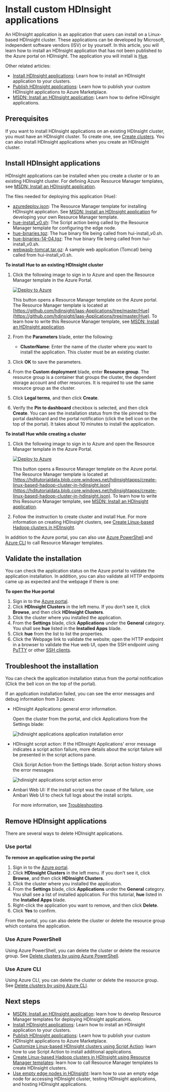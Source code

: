<!-- not suitable for Mooncake -->

<properties
   	pageTitle="Install Hadoop applications on HDInsight | Azure"
   	description="Learn how to install HDInsight applications on HDInsight applications."
   	services="hdinsight"
   	documentationCenter=""
   	authors="mumian"
   	manager="jhubbard"
   	editor="cgronlun"
	tags="azure-portal"/>

<tags
   	ms.service="hdinsight"
   	ms.devlang="na"
   	ms.topic="hero-article"
   	ms.tgt_pltfrm="na"
   	ms.workload="big-data"
   	ms.date="09/14/2016"
   	wacn.date=""
   	ms.author="jgao"/>

# Install custom HDInsight applications

An HDInsight application is an application that users can install on a Linux-based HDInsight cluster.  These applications can be developed by Microsoft, independent software vendors (ISV) or by yourself. In this article, you will learn how to install an HDInsight application that has not been published to the Azure portal on HDInsight. The application you will install is [Hue](http://gethue.com/). 

Other related articles:

- [Install HDInsight applications](/documentation/articles/hdinsight-apps-install-applications/): Learn how to install an HDInsight application to your clusters.
- [Publish HDInsight applications](/documentation/articles/hdinsight-apps-publish-applications/): Learn how to publish your custom HDInsight applications to Azure Marketplace.
- [MSDN: Install an HDInsight application](https://msdn.microsoft.com/zh-cn/library/mt706515.aspx): Learn how to define HDInsight applications.

 
## Prerequisites

If you want to install HDInsight applications on an existing HDInsight cluster, you must have an HDInsight cluster. To create one, see [Create clusters](/documentation/articles/hdinsight-hadoop-tutorial-get-started-windows-v1/#create-cluster). You can also install HDInsight applications when you create an HDInsight cluster.


## Install HDInsight applications

HDInsight applications can be installed when you create a cluster or to an existing HDInsight cluster. For defining Azure Resource Manager templates, see [MSDN: Install an HDInsight application](https://msdn.microsoft.com/zh-cn/library/mt706515.aspx).

The files needed for deploying this application (Hue):

- [azuredeploy.json](https://github.com/hdinsight/Iaas-Applications/blob/master/Hue/azuredeploy.json): The Resource Manager template for installing HDInsight application. See [MSDN: Install an HDInsight application](https://msdn.microsoft.com/zh-cn/library/mt706515.aspx) for developing your own Resource Manager template.
- [hue-install_v0.sh](https://github.com/hdinsight/Iaas-Applications/blob/master/Hue/scripts/Hue-install_v0.sh): The Script action being called by the Resource Manager template for configuring the edge node. 
- [hue-binaries.tgz](https://hdiconfigactions.blob.core.windows.net/linuxhueconfigactionv01/hue-binaries-14-04.tgz): The hue binary file being called from hui-install_v0.sh. 
- [hue-binaries-14-04.tgz](https://hdiconfigactions.blob.core.windows.net/linuxhueconfigactionv01/hue-binaries-14-04.tgz): The hue binary file being called from hui-install_v0.sh. 
- [webwasb-tomcat.tar.gz](https://hdiconfigactions.blob.core.windows.net/linuxhueconfigactionv01/webwasb-tomcat.tar.gz): A sample web application (Tomcat) being called from hui-install_v0.sh.

**To install Hue to an existing HDInsight cluster**

1. Click the following image to sign in to Azure and open the Resource Manager template in the Azure Portal. 

    <a href="https://portal.azure.cn/#create/Microsoft.Template/uri/https%3A%2F%2Fraw.githubusercontent.com%2Fhdinsight%2FIaas-Applications%2Fmaster%2FHue%2Fazuredeploy.json" target="_blank"><img src="https://acom.azurecomcdn.net/80C57D/cdn/mediahandler/docarticles/dpsmedia-prod/azure.microsoft.com/documentation/articles/hdinsight-hbase-tutorial-get-started-v1/20160201111850/deploy-to-azure.png" alt="Deploy to Azure"></a>

    This button opens a Resource Manager template on the Azure portal.  The Resource Manager template is located at [https://github.com/hdinsight/Iaas-Applications/tree/master/Hue](https://github.com/hdinsight/Iaas-Applications/tree/master/Hue).  To learn how to write this Resource Manager template, see [MSDN: Install an HDInsight application](https://msdn.microsoft.com/zh-cn/library/mt706515.aspx).
    
2. From the **Parameters** blade, enter the following:

    - **ClusterName**: Enter the name of the cluster where you want to install the application. This cluster must be an existing cluster.
    
3. Click **OK** to save the parameters.
4. From the **Custom deployment** blade, enter **Resource group**.  The resource group is a container that groups the cluster, the dependent storage account and other resources. It is required to use the same resource group as the cluster.
5. Click **Legal terms**, and then click **Create**.
6. Verify the **Pin to dashboard** checkbox is selected, and then click **Create**. You can see the installation status from the tile pinned to the portal dashboard and the portal notification (click the bell icon on the top of the portal).  It takes about 10 minutes to install the application.

**To install Hue while creating a cluster**

1. Click the following image to sign in to Azure and open the Resource Manager template in the Azure Portal. 

    <a href="https://portal.azure.cn/#create/Microsoft.Template/uri/https%3A%2F%2Fhditutorialdata.blob.core.windows.net%2Fhdinsightapps%2Fcreate-linux-based-hadoop-cluster-in-hdinsight.json" target="_blank"><img src="https://acom.azurecomcdn.net/80C57D/cdn/mediahandler/docarticles/dpsmedia-prod/azure.microsoft.com/documentation/articles/hdinsight-hbase-tutorial-get-started-v1/20160201111850/deploy-to-azure.png" alt="Deploy to Azure"></a>

    This button opens a Resource Manager template on the Azure portal.  The Resource Manager template is located at [https://hditutorialdata.blob.core.windows.net/hdinsightapps/create-linux-based-hadoop-cluster-in-hdinsight.json](https://hditutorialdata.blob.core.windows.net/hdinsightapps/create-linux-based-hadoop-cluster-in-hdinsight.json).  To learn how to write this Resource Manager template, see [MSDN: Install an HDInsight application](https://msdn.microsoft.com/zh-cn/library/mt706515.aspx).

2. Follow the instruction to create cluster and install Hue. For more information on creating HDInsight clusters, see [Create Linux-based Hadoop clusters in HDInsight](/documentation/articles/hdinsight-provision-clusters-v1/).

In addition to the Azure portal, you can also use [Azure PowerShell](/documentation/articles/hdinsight-hadoop-create-linux-clusters-arm-templates/#deploy-with-powershell) and [Azure CLI](/documentation/articles/hdinsight-hadoop-create-linux-clusters-arm-templates/#deploy-with-azure-cli) to call Resource Manager templates.

## Validate the installation

You can check the application status on the Azure portal to validate the application installation. In addition, you can also validate all HTTP endpoints came up as expected and the webpage if there is one:

**To open the Hue portal**

1. Sign in to the [Azure portal](https://portal.azure.cn).
2. Click **HDInsight Clusters** in the left menu.  If you don't see it, click **Browse**, and then click **HDInsight Clusters**.
3. Click the cluster where you installed the application.
4. From the **Settings** blade, click **Applications** under the **General** category. You shall see **hue** listed in the **Installed Apps** blade.
5. Click **hue** from the list to list the properties.  
6. Click the Webpage link to validate the website; open the HTTP endpoint in a browser to validate the Hue web UI, open the SSH endpoint using [PuTTY](/documentation/articles/hdinsight-hadoop-linux-use-ssh-windows/) or other [SSH clients](/documentation/articles/hdinsight-hadoop-linux-use-ssh-unix/).
 
## Troubleshoot the installation

You can check the application installation status from the portal notification (Click the bell icon on the top of the portal). 


If an application installation failed, you can see the error messages and debug information from 3 places:

- HDInsight Applications: general error information.

    Open the cluster from the portal, and click Applications from the Settings blade:

    ![hdinsight applications application installation error](./media/hdinsight-apps-install-applications/hdinsight-apps-error.png)

- HDInsight script action: If the HDInsight Applications' error message indicates a script action failure, more details about the script failure will be presented in the script actions pane.

    Click Script Action from the Settings blade. Script action history shows the error messages

    ![hdinsight applications script action error](./media/hdinsight-apps-install-applications/hdinsight-apps-script-action-error.png)
    
- Ambari Web UI: If the install script was the cause of the failure, use Ambari Web UI to check full logs about the install scripts.

    For more information, see [Troubleshooting](/documentation/articles/hdinsight-hadoop-customize-cluster-v1/#troubleshooting).

## Remove HDInsight applications

There are several ways to delete HDInsight applications.

### Use portal

**To remove an application using the portal**

1. Sign in to the [Azure portal](https://portal.azure.cn).
2. Click **HDInsight Clusters** in the left menu.  If you don't see it, click **Browse**, and then click **HDInsight Clusters**.
3. Click the cluster where you installed the application.
4. From the **Settings** blade, click **Applications** under the **General** category. You shall see a list of installed application. For this tutorial, **hue** listed in the **Installed Apps** blade.
5. Right-click the application you want to remove, and then click **Delete**.
6. Click **Yes** to confirm.

From the portal, you can also delete the cluster or delete the resource group which contains the application.

### Use Azure PowerShell

Using Azure PowerShell, you can delete the cluster or delete the resource group. See [Delete clusters by using Azure PowerShell](/documentation/articles/hdinsight-administer-use-powershell/#delete-clusters).

### Use Azure CLI

Using Azure CLI, you can delete the cluster or delete the resource group. See [Delete clusters by using Azure CLI](/documentation/articles/hdinsight-administer-use-command-line/#delete-clusters).


## Next steps

- [MSDN: Install an HDInsight application](https://msdn.microsoft.com/zh-cn/library/mt706515.aspx): learn how to develop Resource Manager templates for deploying HDInsight applications.
- [Install HDInsight applications](/documentation/articles/hdinsight-apps-install-applications/): Learn how to install an HDInsight application to your clusters.
- [Publish HDInsight applications](/documentation/articles/hdinsight-apps-publish-applications/): Learn how to publish your custom HDInsight applications to Azure Marketplace.
- [Customize Linux-based HDInsight clusters using Script Action](/documentation/articles/hdinsight-hadoop-customize-cluster-v1/): learn how to use Script Action to install additional applications.
- [Create Linux-based Hadoop clusters in HDInsight using Resource Manager templates](/documentation/articles/hdinsight-hadoop-create-linux-clusters-arm-templates/): learn how to call Resource Manager templates to create HDInsight clusters.
- [Use empty edge nodes in HDInsight](/documentation/articles/hdinsight-apps-use-edge-node/): learn how to use an empty edge node for accessing HDInsight cluster, testing HDInsight applications, and hosting HDInsight applications.
